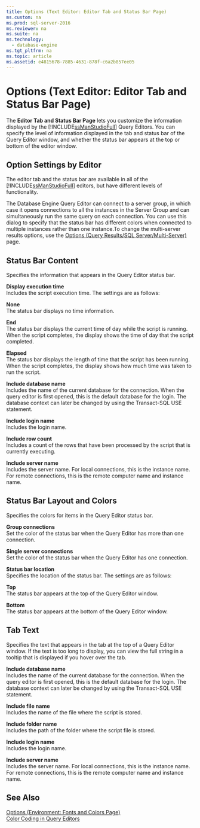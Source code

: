 ```yaml
---
title: Options (Text Editor: Editor Tab and Status Bar Page)
ms.custom: na
ms.prod: sql-server-2016
ms.reviewer: na
ms.suite: na
ms.technology: 
  - database-engine
ms.tgt_pltfrm: na
ms.topic: article
ms.assetid: e4815678-7885-4631-878f-c6a2b857ee05
---
```

# Options (Text Editor: Editor Tab and Status Bar Page)
  The **Editor Tab and Status Bar Page** lets you customize the information displayed by the [!INCLUDE[ssManStudioFull](../../Token/Other/ssManStudioFull_md.md)] Query Editors. You can specify the level of information displayed in the tab and status bar of the Query Editor window, and whether the status bar appears at the top or bottom of the editor window.  
  
## Option Settings by Editor  
 The editor tab and the status bar are available in all of the [!INCLUDE[ssManStudioFull](../../Token/Other/ssManStudioFull_md.md)] editors, but have different levels of functionality.  
  
 The Database Engine Query Editor can connect to a server group, in which case it opens connections to all the instances in the Server Group and can simultaneously run the same query on each connection. You can use this dialog to specify that the status bar has different colors when connected to multiple instances rather than one instance.To change the multi\-server results options, use the [Options \(Query Results\/SQL Server\/Multi\-Server\)](../../Topics/TopicNameNotContainA/Options--Query-Results---SQL-Server---Multi-Server-.md) page.  
  
## Status Bar Content  
 Specifies the information that appears in the Query Editor status bar.  
  
 **Display execution time**  
 Includes the script execution time. The settings are as follows:  
  
 **None**  
 The status bar displays no time information.  
  
 **End**  
 The status bar displays the current time of day while the script is running. When the script completes, the display shows the time of day that the script completed.  
  
 **Elapsed**  
 The status bar displays the length of time that the script has been running. When the script completes, the display shows how much time was taken to run the script.  
  
 **Include database name**  
 Includes the name of the current database for the connection. When the query editor is first opened, this is the default database for the login. The database context can later be changed by using the Transact\-SQL USE statement.  
  
 **Include login name**  
 Includes the login name.  
  
 **Include row count**  
 Includes a count of the rows that have been processed by the script that is currently executing.  
  
 **Include server name**  
 Includes the server name. For local connections, this is the instance name. For remote connections, this is the remote computer name and instance name.  
  
## Status Bar Layout and Colors  
 Specifies the colors for items in the Query Editor status bar.  
  
 **Group connections**  
 Set the color of the status bar when the Query Editor has more than one connection.  
  
 **Single server connections**  
 Set the color of the status bar when the Query Editor has one connection.  
  
 **Status bar location**  
 Specifies the location of the status bar. The settings are as follows:  
  
 **Top**  
 The status bar appears at the top of the Query Editor window.  
  
 **Bottom**  
 The status bar appears at the bottom of the Query Editor window.  
  
## Tab Text  
 Specifies the text that appears in the tab at the top of a Query Editor window. If the text is too long to display, you can view the full string in a tooltip that is displayed if you hover over the tab.  
  
 **Include database name**  
 Includes the name of the current database for the connection. When the query editor is first opened, this is the default database for the login. The database context can later be changed by using the Transact\-SQL USE statement.  
  
 **Include file name**  
 Includes the name of the file where the script is stored.  
  
 **Include folder name**  
 Includes the path of the folder where the script file is stored.  
  
 **Include login name**  
 Includes the login name.  
  
 **Include server name**  
 Includes the server name. For local connections, this is the instance name. For remote connections, this is the remote computer name and instance name.  
  
## See Also  
 [Options &#40;Environment: Fonts and Colors Page&#41;](../Topic/Options%20\(Environment:%20Fonts%20and%20Colors%20Page\).md)   
 [Color Coding in Query Editors](../../Topics/TopicNameNotContainA/Color-Coding-in-Query-Editors.md)  
  
  